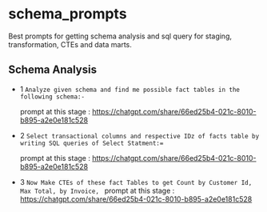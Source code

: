 # schema_prompts
Best prompts for getting schema analysis and sql query for staging, transformation, CTEs and data marts.

## Schema Analysis 

* 1 `Analyze given schema and find me possible fact tables in the following schema:-`

    prompt at this stage : https://chatgpt.com/share/66ed25b4-021c-8010-b895-a2e0e181c528

* 2 `Select transactional columns and respective IDz of facts table by writing SQL queries of Select Statment:=`
  
    prompt at this stage : https://chatgpt.com/share/66ed25b4-021c-8010-b895-a2e0e181c528

* 3 `Now Make CTEs of these fact Tables to get Count by Customer Id, Max Total, by Invoice, `
    prompt at this stage : https://chatgpt.com/share/66ed25b4-021c-8010-b895-a2e0e181c528
